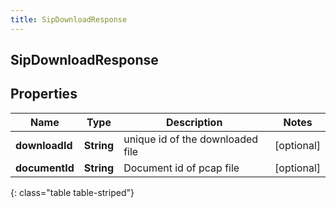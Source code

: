 ```yaml
---
title: SipDownloadResponse
---
```

## SipDownloadResponse


## Properties

| Name | Type | Description | Notes |
| ------------ | ------------- | ------------- | ------------- |
| **downloadId** | <!----><!---->**String**<!----> | unique id of the downloaded file |  [optional] |
| **documentId** | <!----><!---->**String**<!----> | Document id of pcap file |  [optional] |
{: class="table table-striped"}



